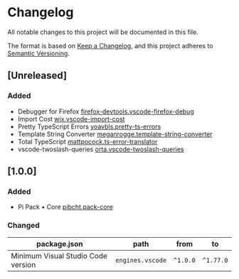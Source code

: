 # Changelog

All notable changes to this project will be documented in this file.

The format is based on [Keep a Changelog](https://keepachangelog.com/en/1.0.0/),
and this project adheres to [Semantic Versioning](https://semver.org/spec/v2.0.0.html).

## [Unreleased]

### Added

- Debugger for Firefox [firefox-devtools.vscode-firefox-debug](https://marketplace.visualstudio.com/items?itemName=firefox-devtools.vscode-firefox-debug)
- Import Cost [wix.vscode-import-cost](https://marketplace.visualstudio.com/items?itemName=wix.vscode-import-cost)
- Pretty TypeScript Errors [yoavbls.pretty-ts-errors](https://marketplace.visualstudio.com/items?itemName=yoavbls.pretty-ts-errors)
- Template String Converter [meganrogge.template-string-converter](https://marketplace.visualstudio.com/items?itemName=meganrogge.template-string-converter)
- Total TypeScript [mattpocock.ts-error-translator](https://marketplace.visualstudio.com/items?itemName=mattpocock.ts-error-translator)
- vscode-twoslash-queries [orta.vscode-twoslash-queries](https://marketplace.visualstudio.com/items?itemName=orta.vscode-twoslash-queries)

## [1.0.0]

### Added

- Pi Pack • Core [pibcht.pack-core](https://marketplace.visualstudio.com/items?itemName=pibcht.pack-core)

### Changed

| package.json                       | path             | from     | to        |
|------------------------------------|------------------|----------|-----------|
| Minimum Visual Studio Code version | `engines.vscode` | `^1.0.0` | `^1.77.0` |
